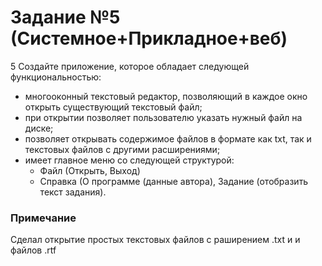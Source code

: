 # Задание №5 (Системное+Прикладное+веб)
5	Создайте приложение, которое обладает следующей функциональностью:
- многооконный текстовый редактор, позволяющий в каждое окно открыть существующий текстовый файл;
- при открытии позволяет пользователю указать нужный файл на диске;
- позволяет открывать содержимое файлов в формате как txt, так и текстовых файлов с другими расширениями;
- имеет главное меню со следующей структурой: 
    - Файл (Открыть, Выход) 
    - Справка (О программе (данные автора), Задание (отобразить текст задания).

### Примечание 
Сделал открытие простых текстовых файлов с раширением .txt и и файлов .rtf 

